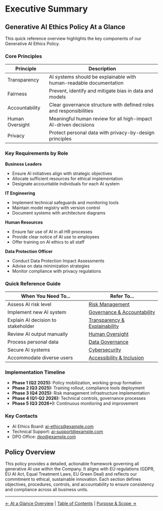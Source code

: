 # Executive Summary

## Generative AI Ethics Policy At a Glance

This quick reference overview highlights the key components of our Generative AI Ethics Policy.

### Core Principles

| Principle | Description |
|-----------|-------------|
| Transparency | AI systems should be explainable with human-readable documentation |
| Fairness | Prevent, identify and mitigate bias in data and models |
| Accountability | Clear governance structure with defined roles and responsibilities |
| Human Oversight | Meaningful human review for all high-impact AI-driven decisions |
| Privacy | Protect personal data with privacy-by-design principles |

### Key Requirements by Role

**Business Leaders**
- Ensure AI initiatives align with strategic objectives
- Allocate sufficient resources for ethical implementation
- Designate accountable individuals for each AI system

**IT Engineering**
- Implement technical safeguards and monitoring tools
- Maintain model registry with version control
- Document systems with architecture diagrams

**Human Resources**
- Ensure fair use of AI in all HR processes
- Provide clear notice of AI use to employees
- Offer training on AI ethics to all staff

**Data Protection Officer**
- Conduct Data Protection Impact Assessments
- Advise on data minimization strategies
- Monitor compliance with privacy regulations

### Quick Reference Guide

| When You Need To... | Refer To... |
|---------------------|-------------|
| Assess AI risk level | [Risk Management](06-Risk-Management.md) |
| Implement new AI system | [Governance & Accountability](05-Governance-and-Accountability.md) |
| Explain AI decision to stakeholder | [Transparency & Explainability](07-Transparency-and-Explainability.md) |
| Review AI output manually | [Human Oversight](08-Human-Oversight.md) |
| Process personal data | [Data Governance](10-Data-Governance.md) |
| Secure AI systems | [Cybersecurity](11-Cybersecurity.md) |
| Accommodate diverse users | [Accessibility & Inclusion](12-Accessibility-and-Inclusion.md) |

### Implementation Timeline

- **Phase 1 (Q2 2025):** Policy mobilization, working group formation
- **Phase 2 (Q3 2025):** Training rollout, compliance tools deployment
- **Phase 3 (Q4 2025):** Risk management infrastructure implementation
- **Phase 4 (Q1-Q2 2026):** Technical controls, governance processes
- **Phase 5 (Q3 2026+):** Continuous monitoring and improvement

### Key Contacts

- AI Ethics Board: [ai-ethics@example.com](mailto:ai-ethics@example.com)
- Technical Support: [ai-support@example.com](mailto:ai-support@example.com)
- DPO Office: [dpo@example.com](mailto:dpo@example.com)

## Policy Overview

This policy provides a detailed, actionable framework governing all generative AI use within the Company. It aligns with EU regulations (GDPR, EU AI Act, Equal Treatment Laws, EU Green Deal) and reflects our commitment to ethical, sustainable innovation. Each section defines objectives, procedures, controls, and accountability to ensure consistency and compliance across all business units.

---

[← At a Glance Overview](at-a-glance.md) | [Table of Contents](00-Table-of-Contents.md) | [Purpose & Scope →](02-Purpose-and-Scope.md)
